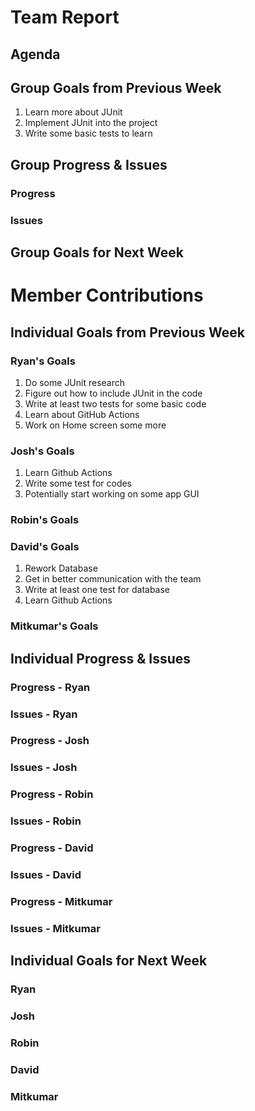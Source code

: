 # Team Report

## Agenda
## Group Goals from Previous Week
1. Learn more about JUnit
2. Implement JUnit into the project
3. Write some basic tests to learn

## Group Progress & Issues
### Progress

### Issues
 
## Group Goals for Next Week

# Member Contributions

## Individual Goals from Previous Week
### Ryan's Goals
1. Do some JUnit research
2. Figure out how to include JUnit in the code
3. Write at least two tests for some basic code
4. Learn about GitHub Actions
5. Work on Home screen some more     
### Josh's Goals
1. Learn Github Actions
2. Write some test for codes
3. Potentially start working on some app GUI
### Robin's Goals

### David's Goals
1. Rework Database
2. Get in better communication with the team
3. Write at least one test for database
4. Learn Github Actions
### Mitkumar's Goals

## Individual Progress & Issues
### Progress - Ryan

### Issues - Ryan

### Progress - Josh

### Issues - Josh
### Progress - Robin

### Issues - Robin

### Progress - David

### Issues - David

### Progress - Mitkumar
  
### Issues - Mitkumar
  
## Individual Goals for Next Week
### Ryan

### Josh

### Robin

### David
   
### Mitkumar
